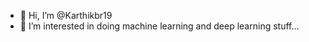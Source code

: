 - 👋 Hi, I’m @Karthikbr19
- 👀 I’m interested in doing machine learning and deep learning stuff...

<!---
Karthikbr19/Karthikbr19 is a ✨ special ✨ repository because its `README.md` (this file) appears on your GitHub profile.
You can click the Preview link to take a look at your changes.
--->
